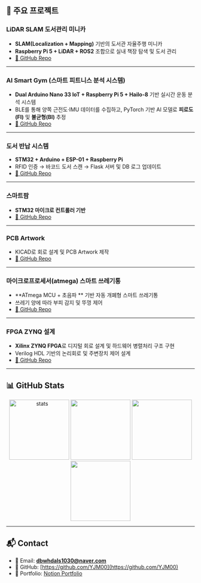 ## 🚀 주요 프로젝트

### **LiDAR SLAM 도서관리 미니카**
- **SLAM(Localization + Mapping)** 기반의 도서관 자율주행 미니카  
- **Raspberry Pi 5 + LiDAR + ROS2** 조합으로 실내 책장 탐색 및 도서 관리  
- [🔗 GitHub Repo](https://github.com/YJM00/capston_project)

---

### **AI Smart Gym (스마트 피트니스 분석 시스템)**
- **Dual Arduino Nano 33 IoT + Raspberry Pi 5 + Hailo-8** 기반 실시간 운동 분석 시스템  
- BLE를 통해 양쪽 근전도·IMU 데이터를 수집하고, PyTorch 기반 AI 모델로 **피로도(FI)** 및 **불균형(BI)** 추정    
- [🔗 GitHub Repo](https://github.com/youjongmin/smart-gym)

---

### **도서 반납 시스템**
- **STM32 + Arduino + ESP-01 + Raspberry Pi**  
- RFID 인증 → 바코드 도서 스캔 → Flask 서버 및 DB 로그 업데이트  
- [🔗 GitHub Repo](https://github.com/youjongmin/smart-library)

---

### **스마트팜**
- **STM32 마이크로 컨트롤러 기반**  
- [🔗 GitHub Repo](https://github.com/YJM00/Intel-Smart_Farmt)

---

### **PCB Artwork**
- KICAD로 회로 설계 및  PCB Artwork 제작   
- [🔗 GitHub Repo](https://github.com/YJM00/PCB-Artwork-project)

---

### **마이크로프로세서(atmega) 스마트 쓰레기통**
- **ATmega MCU + 초음파 ** 기반 자동 개폐형 스마트 쓰레기통  
- 쓰레기 양에 따라 부피 감지 및 뚜껑 제어  
- [🔗 GitHub Repo](https://github.com/YJM00/microprocesser-)

---

### **FPGA ZYNQ 설계**
- **Xilinx ZYNQ FPGA**로 디지털 회로 설계 및 하드웨어 병렬처리 구조 구현  
- Verilog HDL 기반의 논리회로 및 주변장치 제어 설계  
- [🔗 GitHub Repo](https://github.com/YJM00/FPGA-Digital-circuit-Design)

---

## 📊 GitHub Stats
<div align="center">
  
  <img height="160" src="https://github-readme-stats.vercel.app/api?username=YJM00&show_icons=true&theme=transparent" alt="stats"/>
  <img height="160" src="https://github-readme-stats.vercel.app/api/top-langs/?username=YJM00&layout=compact&theme=transparent"/>
  <img height="160" src="https://streak-stats.demolab.com?user=YJM00&theme=transparent"/>
  <img height="160" src="https://github-profile-trophy.vercel.app/?username=YJM00&theme=flat&column=6"/>

</div>

---

## 📬 Contact
- 📧 Email: **dbwhdals1030@naver.com**  
- 🔗 GitHub: [https://github.com/YJM00](https://github.com/YJM00)  
- 🧭 Portfolio: [Notion Portfolio](https://www.notion.so/165c2d94ef764bc18877b801a251cc28e)


